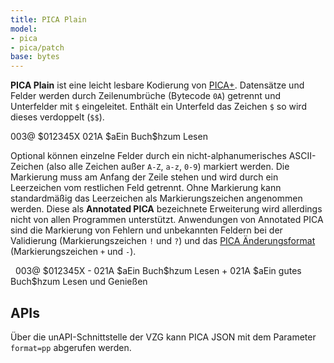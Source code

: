 ```yaml
---
title: PICA Plain
model:
- pica
- pica/patch
base: bytes
---
```


**PICA Plain** ist eine leicht lesbare Kodierung von [PICA+](../pica). Datensätze und Felder werden durch Zeilenumbrüche (Bytecode `0A`) getrennt und Unterfelder mit `$` eingeleitet.  Enthält ein Unterfeld das Zeichen `$` so wird dieses verdoppelt (`$$`).

<example>
003@ $012345X
021A $aEin Buch$hzum Lesen
</example>

Optional können einzelne Felder durch ein nicht-alphanumerisches ASCII-Zeichen (also alle Zeichen außer `A-Z`, `a-z`, `0-9`) markiert werden. Die Markierung muss am Anfang der Zeile stehen und wird durch ein Leerzeichen vom restlichen Feld getrennt. Ohne Markierung kann standardmäßig das Leerzeichen als Markierungszeichen angenommen werden.  Diese als **Annotated PICA** bezeichnete Erweiterung wird allerdings nicht von allen Programmen unterstützt. Anwendungen von Annotated PICA sind die Markierung von Fehlern und unbekannten Feldern bei der Validierung (Markierungszeichen `!` und `?`) und das [PICA Änderungsformat](patch) (Markierungszeichen `+` und `-`).

<example>
&nbsp; 003@ $012345X
- 021A $aEin Buch$hzum Lesen
+ 021A $aEin gutes Buch$hzum Lesen und Genießen
</example>

## APIs

Über die unAPI-Schnittstelle der VZG kann PICA JSON mit dem Parameter `format=pp` abgerufen werden.
